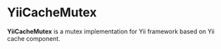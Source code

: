 YiiCacheMutex
===============

**YiiCacheMutex** is a mutex implementation for Yii framework based on Yii cache component.